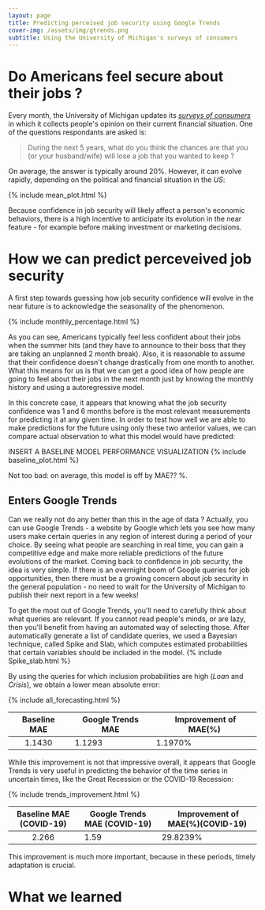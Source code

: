 ```yaml
---
layout: page
title: Predicting perceived job security using Google Trends
cover-img: /assets/img/gtrends.png
subtitle: Using the University of Michigan's surveys of consumers
---
```


# Do Americans feel secure about their jobs ?
Every month, the University of Michigan updates its *[surveys of consumers](https://data.sca.isr.umich.edu/data-archive/mine.php "Link to the surveys")* in which it collects people's opinion on their current financial situation. One of the questions respondants are asked is:
>During the next 5 years, what do you think the chances are that you (or your husband/wife) will lose a job that you wanted to keep ?

On average, the answer is typically around 20%. However, it can evolve rapidly, depending on the political and financial situation in the *US*:

{% include mean_plot.html %}

Because confidence in job security will likely affect a person's economic behaviors, there is a high incentive to anticipate its evolution in the near feature - for example before making investment or marketing decisions. 

# How we can predict perceveived job security
A first step towards guessing how job security confidence will evolve in the near future is to acknowledge the seasonality of the phenomenon. 

{% include monthly_percentage.html %}

As you can see, Americans typically feel less confident about their jobs when the summer hits (and they have to announce to their boss that they are taking an unplanned 2 month break). Also, it is reasonable to assume that their confidence doesn't change drastically from one month to another. What this means for us is that we can get a good idea of how people are going to feel about their jobs in the next month just by knowing the monthly history and using a autoregressive model. 

In this concrete case, it appears that knowing what the job security confidence was 1 and 6 months before is the most relevant measurements for predicting it at any given time. 
In order to test how well we are able to make predictions for the future using only these two anterior values, we can compare actual observation to what this model would have predicted: 

INSERT A BASELINE MODEL PERFORMANCE VISUALIZATION
{% include baseline_plot.html %}

Not too bad: on average, this model is off by MAE?? %.

## Enters Google Trends
Can we really not do any better than this in the age of data ? 
Actually, you can use Google Trends - a website by Google which lets you see how many users make certain queries in any region of interest during a period of your choice. By seeing what people are searching in real time, you can gain a competitive edge and make more reliable predictions of the future evolutions of the market. Coming back to confidence in job security, the idea is very simple. If there is an overnight boom of Google queries for job opportunities, then there must be a growing concern about job security in the general population - no need to wait for the University of Michigan to publish their next report in a few weeks!

To get the most out of Google Trends, you'll need to carefully think about what queries are relevant. If you cannot read people's minds, or are lazy, then you'll benefit from having an automated way of selecting those. After automatically generate a list of candidate queries, we used a Bayesian technique, called Spike and Slab, which computes estimated probabilities that certain variables should be included in the model. 
{% include Spike_slab.html %}

By using the queries for which inclusion probabilities are high (*Loan* and *Crisis*), we obtain a lower mean absolute error: 

{% include all_forecasting.html %}

|Baseline MAE | Google Trends MAE  | Improvement of MAE(%)
|:----------------------------: | ------------------------ | --------------
|1.1430 | 1.1293 | 1.1970%

While this improvement is not that impressive overall, it appears that Google Trends is very useful in predicting the behavior of the time series in uncertain times, like the Great Recession or the COVID-19 Recession:

{% include trends_improvement.html %}

|Baseline MAE (COVID-19) | Google Trends MAE (COVID-19) | Improvement of MAE(%)(COVID-19)
|:----------------------------: | ------------------------ | --------------
|2.266| 1.59 | 29.8239%

This improvement is much more important, because in these periods, timely adaptation is crucial. 



# What we learned






